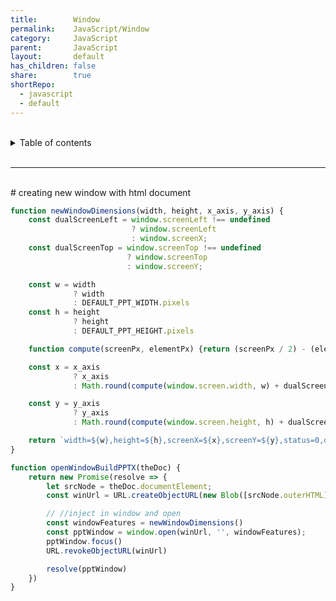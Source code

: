 ```yaml
---
title:        Window
permalink:    JavaScript/Window
category:     JavaScript
parent:       JavaScript
layout:       default
has_children: false
share:        true
shortRepo:
  - javascript
  - default            
---
```



<br/>            

<details markdown="block">                  
<summary>                  
Table of contents                  
</summary>                  
{: .text-delta }                  
1. TOC                  
{:toc}                  
</details>                  

<br/>                  

***                  

<br/>  
# creating new window with html document  

```javascript  
function newWindowDimensions(width, height, x_axis, y_axis) {
    const dualScreenLeft = window.screenLeft !== undefined
                           ? window.screenLeft
                           : window.screenX;
    const dualScreenTop = window.screenTop !== undefined
                          ? window.screenTop
                          : window.screenY;

    const w = width
              ? width
              : DEFAULT_PPT_WIDTH.pixels
    const h = height
              ? height
              : DEFAULT_PPT_HEIGHT.pixels

    function compute(screenPx, elementPx) {return (screenPx / 2) - (elementPx / 2);}

    const x = x_axis
              ? x_axis
              : Math.round(compute(window.screen.width, w) + dualScreenLeft);

    const y = y_axis
              ? y_axis
              : Math.round(compute(window.screen.height, h) + dualScreenTop);

    return `width=${w},height=${h},screenX=${x},screenY=${y},status=0,dependent=0,minimizable=0,resizable=0,menubar=0,location=0,toolbar=0,status=0,scrollbars=0,titlebar=0,dialog=0`
}

function openWindowBuildPPTX(theDoc) {
    return new Promise(resolve => {
        let srcNode = theDoc.documentElement;
        const winUrl = URL.createObjectURL(new Blob([srcNode.outerHTML], {type: "text/html"}));

        // //inject in window and open  
        const windowFeatures = newWindowDimensions()
        const pptWindow = window.open(winUrl, '', windowFeatures);
        pptWindow.focus()
        URL.revokeObjectURL(winUrl)

        resolve(pptWindow)
    })
}  
```